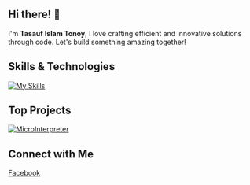 ## Hi there! 👋

I'm **Tasauf Islam Tonoy**, I love crafting efficient and innovative solutions through code. Let's build something amazing together!

## Skills & Technologies

[![My Skills](https://skillicons.dev/icons?i=c,cpp,css,html,js,git,vscode,windows,linux&perline=8)](https://skillicons.dev)

## Top Projects

[![MicroInterpreter](https://github-readme-stats.vercel.app/api/pin/?username=Tonoy3951573&repo=MicroInterpreter&theme=dark)](https://github.com/Tonoy3951573/MicroInterpreter)

## Connect with Me

<a href="https://web.facebook.com/tasauf.i.tonoy/" target="_blank" rel="noopener noreferrer"><Icon /> Facebook</a>
